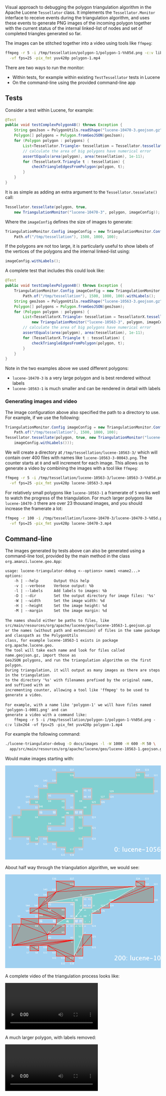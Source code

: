 Visual approach to debugging the polygon triangulation algorithm in the Apache Lucene `Tessellator` class.
It implements the `Tessellator.Monitor` interface to receive events during the triangulation algorithm,
and uses these events to generate PNG images of the incoming polygon together with the current status
of the internal linked-list of nodes and set of completed triangles generated so far.

The images can be stitched together into a video using tools like `ffmpeg`:

```bash
ffmpeg -r 5 -i /tmp/tessellation/polygon-1/polygon-1-%%05d.png -c:v libx264 \
  -vf fps=25 -pix_fmt yuv420p polygon-1.mp4
```

There are two ways to run the monitor:

* Within tests, for example within existing `TestTessellator` tests in Lucene
* On the command-line using the provided command-line app

## Tests

Consider a test within Lucene, for example:

```java
@Test
public void testComplexPolygon48() throws Exception {
    String geoJson = PolygonUtils.readShape("lucene-10470-3.geojson.gz");
    Polygon[] polygons = Polygon.fromGeoJSON(geoJson);
    for (Polygon polygon : polygons) {
        List<Tessellator.Triangle> tessellation = Tessellator.tessellate(polygon, true);
        // calculate the area of big polygons have numerical error
        assertEquals(area(polygon), area(tessellation), 1e-11);
        for (TessellatorX.Triangle t : tessellation) {
            checkTriangleEdgesFromPolygon(polygon, t);
        }
    }
}
```

It is as simple as adding an extra argument to the `Tessellator.tesselate()` call:

```java
Tessellator.tessellate(polygon, true,
    new TriangulationMonitor("lucene-10470-3", polygon, imageConfig));
```

Where the `imageConfig` defines the size of images to generate:

```java
TriangulationMonitor.Config imageConfig = new TriangulationMonitor.Config(
    Path.of("/tmp/tessellation"), 1500, 1000, 100);
```

If the polygons are not too large, it is particularly useful to show labels of the vertices of the polygons and the
internal linked-list using:

```java
imageConfig.withLabels();
```

A complete test that includes this could look like:

```java
@Test
public void testComplexPolygon48() throws Exception {
    TriangulationMonitor.Config imageConfig = new TriangulationMonitor.Config(
        Path.of("/tmp/tessellation"), 1500, 1000, 100).withLabels();
    String geoJson = PolygonUtils.readShape("lucene-10563-3.geojson.gz");
    Polygon[] polygons = Polygon.fromGeoJSON(geoJson);
    for (Polygon polygon : polygons) {
        List<TessellatorX.Triangle> tessellation = TessellatorX.tessellate(polygon, true,
            new TriangulationMonitor("lucene-10563-3", polygon, imageConfig));
        // calculate the area of big polygons have numerical error
        assertEquals(area(polygon), area(tessellation), 1e-11);
        for (TessellatorX.Triangle t : tessellation) {
            checkTriangleEdgesFromPolygon(polygon, t);
        }
    }
}
```

Note in the two examples above we used different polygons:

* `lucene-10470-3` is a very large polygon and is best rendered without labels
* `lucene-10563-1` is much smaller and can be rendered in detail with labels

### Generating images and video

The image configuration above also specified the path to a directory to use.
For example, if we use the following:

```java
TriangulationMonitor.Config imageConfig = new TriangulationMonitor.Config(
    Path.of("/tmp/tessellation"), 1500, 1000, 100);
Tessellator.tessellate(polygon, true, new TriangulationMonitor("lucene-10563-3", polygon,
    imageConfig.withLabels()));
```

We will create a directory at `/tmp/tessellation/lucene-10563-3/` which will contain over 400 files with names
like `lucene-10563-3-00043.png`.
The counter starts at `0` and will increment for each image.
This allows us to generate a video by combining the images with a tool like `ffmpeg`:

```bash
ffmpeg -r 5 -i /tmp/tessellation/lucene-10563-3/lucene-10563-3-%%05d.png -c:v libx264 \
  -vf fps=25 -pix_fmt yuv420p lucene-10563-3.mp4
```

For relatively small polygons like `lucene-10563-1` a framerate of `5` works well to watch the progress of the triangulation.
For much larger polygons like `lucene-10470-3` there are over 23 thousand images, and you should increase the framerate a lot:

```bash
ffmpeg -r 100 -i /tmp/tessellation/lucene-10470-3/lucene-10470-3-%05d.png -c:v libx264 \
  -vf fps=25 -pix_fmt yuv420p lucene-10470-3.mp4
```

## Command-line

The images generated by tests above can also be generated using a command-line tool, provided by the main method in
the class `org.amanzi.lucene.geo.App`:

    usage: lucene-triangulator-debug <--options> name1 <name2...>
    options:
        -h | --help       Output this help
        -v | --verbose    Verbose output: %b
        -l | --labels     Add labels to images: %b
        -D | --dir        Set the output directory for image files: '%s'
        -W | --width      Set the image width: %d
        -H | --height     Set the image height: %d
        -M | --margin     Set the image margin: %d

    The names should either be paths to files, like src/main/resources/org/apache/lucene/geo/lucene-10563-1.geojson.gz
    or the names (without path and extension) of files in the same package and classpath as the PolygonUtils
    class, for example lucene-10563-1 exists in package org.apache.lucene.geo.
    The tool will take each name and look for files called name.geojson.gz, import those as
    GeoJSON polygons, and run the triangulation algorithm on the first polygon.
    During triangulation, it will output as many images as there are steps in the triangulation
    to the directory '%s' with filenames prefixed by the original name, and suffixed with an
    incrementing counter, allowing a tool like 'ffmpeg' to be used to generate a video.
            
    For example, with a name like 'polygon-1' we will have files named 'polygon-1-0001.png' and can
    generate a video with a command like:
        ffmpeg -r 5 -i /tmp/tessellation/polygon-1/polygon-1-%%05d.png -c:v libx264 -vf fps=25 -pix_fmt yuv420p polygon-1.mp4


For example the following command:

```bash
./lucene-triangulator-debug -D docs/images -l -W 1000 -H 600 -M 50 \
  app/src/main/resources/org/apache/lucene/geo/lucene-10563-1.geojson.gz
```

Would make images starting with:

![Lucene-10563-1 Polygon](images/lucene-10563-1/lucene-10563-1-00000.png?raw=true "Lucene-10563-1 Polygon")

About half way through the triangulation algorithm, we would see:

![Lucene-10563-1 Polygon](images/lucene-10563-1/lucene-10563-1-00200.png?raw=true "Lucene-10563-1 Polygon")

A complete video of the triangulation process looks like:

<video src="videos/lucene-10653-1.mp4" controls="controls" style="max-width: 730px;">
</video>

A much larger polygon, with labels removed:

<video src="videos/lucene-10470-3.mp4" controls="controls" style="max-width: 730px;">
</video>
